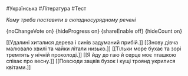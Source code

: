 #Українська #Література #Тест

*Кому треба поставити в складносурядному речені*

{noChangeVote on}
{hideProgress on}
{shareEnable off}
{hideCount on}

[[Удалині хиталися дерева і синів задуманий прибій.]]
[[Знову дівча малювало хвилі та чайки літали низько.]]
[[Тільки море бухає та зорі тремтять у нічній прохолоді.]]
[[Я йду до гаю й серце моє пташкою співає про весну.]]
[[Повсюди зацвів бузок і кущі троянд укрилися квітами.]]
